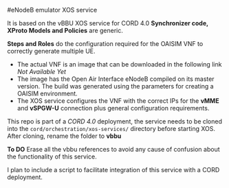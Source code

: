 #eNodeB emulator XOS service

It is based on the vBBU XOS service for CORD 4.0
**Synchronizer code, XProto Models and Policies** are generic.

**Steps and Roles** do the configuration required for the OAISIM VNF to correctly generate multiple UE.
- The actual VNF is an image that can be downloaded in the following link *Not Available Yet*
- The image has the Open Air Interface eNodeB compiled on its master version. The build was generated using the parameters for creating a OAISIM environment.
- The XOS service configures the VNF with the correct IPs for the **vMME** and **vSPGW-U** connection plus general configuration requirements.

This repo is part of a *CORD 4.0* deployment, the service needs to be cloned into the `cord/orchestration/xos-services/` directory before starting XOS.
After cloning, rename the folder to **vbbu**

**To DO** Erase all the vbbu references to avoid any cause of confusion about the functionality of this service. 

I plan to include a script to facilitate integration of this service with a CORD deployment.
